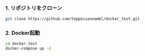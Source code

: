 ### 1. リポジトリをクローン

```bash
git clone https://github.com/teppeisanoambl/docker_test.git
```

### 2. Docker起動

```bash
cd docker_test
docker-compose up -d
```

